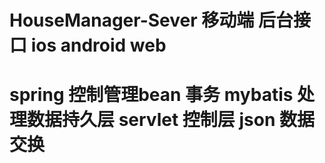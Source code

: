 # HouseManager-Sever 移动端 后台接口  ios android web  
#
# spring 控制管理bean 事务  mybatis 处理数据持久层 servlet 控制层 json 数据交换
